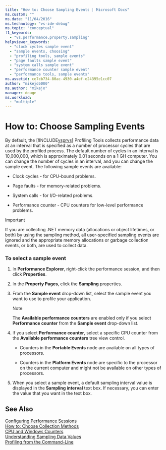 ```yaml
---
title: "How to: Choose Sampling Events | Microsoft Docs"
ms.custom: ""
ms.date: "11/04/2016"
ms.technology: "vs-ide-debug"
ms.topic: "conceptual"
f1_keywords: 
  - "vs.performance.property.sampling"
helpviewer_keywords: 
  - "clock cycles sample event"
  - "sample events, choosing"
  - "profiling tools, sample events"
  - "page faults sample event"
  - "system calls sample event"
  - "performance counter sample event"
  - "performance tools, sample events"
ms.assetid: ce7cb734-80ac-4930-a4ef-e24395e1cc07
author: "mikejo5000"
ms.author: "mikejo"
manager: douge
ms.workload: 
  - "multiple"
---
```

# How to: Choose Sampling Events
By default, the [!INCLUDE[vsprvs](../code-quality/includes/vsprvs_md.md)] Profiling Tools collects performance data at an interval that is specified as a number of processor cycles that are used by the profiled process. The default number of cycles in an interval is 10,000,000, which is approximately 0.01 seconds on a 1 GH computer. You can change the number of cycles in an interval, and you can change the sample event. The following sample events are available:  
  
-   Clock cycles - for CPU-bound problems.  
  
-   Page faults - for memory-related problems.  
  
-   System calls - for I/O-related problems.  
  
-   Performance counter - CPU counters for low-level performance problems.  
  
> [!IMPORTANT]
>  If you are collecting .NET memory data (allocations or object lifetimes, or both) by using the sampling method, all user-specified sampling events are ignored and the appropriate memory allocations or garbage collection events, or both, are used to collect data.  
  
### To select a sample event  
  
1.  In **Performance Explorer**, right-click the performance session, and then click **Properties**.  
  
2.  In the **Property Pages**, click the **Sampling** properties.  
  
3.  From the **Sample event** drop-down list, select the sample event you want to use to profile your application.  
  
    > [!NOTE]
    >  The **Available performance counters** are enabled only if you select **Performance counter** from the **Sample event** drop-down list.  
  
4.  If you select **Performance counter**, select a specific CPU counter from the **Available performance counters** tree view control.  
  
    -   Counters in the **Portable Events** node are available on all types of processors.  
  
    -   Counters in the **Platform Events** node are specific to the processor on the current computer and might not be available on other types of processors.  
  
5.  When you select a sample event, a default sampling interval value is displayed in the **Sampling interval** text box. If necessary, you can enter the value that you want in the text box.  
  
## See Also  
 [Configuring Performance Sessions](../profiling/configuring-performance-sessions.md)   
 [How to: Choose Collection Methods](../profiling/how-to-choose-collection-methods.md)   
 [CPU and Windows Counters](../profiling/cpu-and-windows-counters.md)   
 [Understanding Sampling Data Values](../profiling/understanding-sampling-data-values.md)   
 [Profiling from the Command-Line](../profiling/using-the-profiling-tools-from-the-command-line.md)